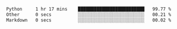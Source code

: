 <!--START_SECTION:waka-->

```txt
Python     1 hr 17 mins    █████████████████████████   99.77 %
Other      0 secs          ░░░░░░░░░░░░░░░░░░░░░░░░░   00.21 %
Markdown   0 secs          ░░░░░░░░░░░░░░░░░░░░░░░░░   00.02 %
```

<!--END_SECTION:waka--> 
 
